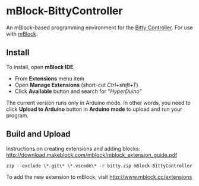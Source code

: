# mBlock-BittyController

An mBlock-based programming environment for the [Bitty Controller](http://www.bittysoftware.com). For use with [mBlock](http://www.mblock.cc).

## Install

To install, open **mBlock IDE**,
* From **Extensions** menu item
* Open **Manage Extensions** (short-cut *Ctrl+shift+T*)
* Click **Available** button and search for "*HyperDuino*"

The current version runs only in Arduino mode. In other words, you need to click **Upload to Arduino** button in **Arduino mode** to upload and run your program.

## Build and Upload

Instructions on creating extensions and adding blocks: http://download.makeblock.com/mblock/mblock_extension_guide.pdf

    zip --exclude \*.git\* \*.vscode\* -r bitty.zip mBlock-BittyController

To add the new extension to mBlock, visit http://www.mblock.cc/extensions